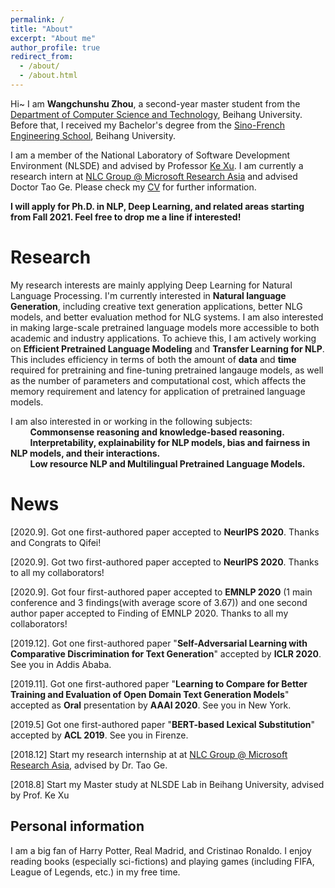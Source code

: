 ```yaml
---
permalink: /
title: "About"
excerpt: "About me"
author_profile: true
redirect_from: 
  - /about/
  - /about.html
---
```


Hi~ I am **Wangchunshu Zhou**, a second-year master student from the [Department of Computer Science and Technology](http://scse.buaa.edu.cn/), Beihang University. Before that, I received my Bachelor's degree from the [Sino-French Engineering School](http://ecpkn.buaa.edu.cn/), Beihang University.

I am a member of the National Laboratory of Software Development Environment (NLSDE) and advised by Professor [Ke Xu](http://sites.nlsde.buaa.edu.cn/~kexu/). I am currently a research intern at [NLC Group @ Microsoft Research Asia](https://www.microsoft.com/en-us/research/group/natural-language-computing/) and advised Doctor Tao Ge. Please check my [CV](/files/CV-2020.4.5.pdf) for further information.

**I will apply for Ph.D. in NLP, Deep Learning, and related areas starting from Fall 2021. Feel free to drop me a line if interested!**

Research
======
My research interests are mainly applying Deep Learning for Natural Language Processing. I'm currently interested in **Natural language Generation**, including creative text generation applications, better NLG models, and better evaluation method for NLG systems. I am also interested in making large-scale pretrained language models more accessible to both academic and industry applications. To achieve this, I am actively working on **Efficient Pretrained Language Modeling** and **Transfer Learning for NLP**. This includes efficiency in terms of both the amount of **data** and **time** required for pretraining and fine-tuning pretrained langauge models, as well as the number of parameters and computational cost, which affects the memory requirement and latency for application of pretrained language models. 

I am also interested in or working in the following subjects:  
&nbsp;&nbsp;&nbsp;&nbsp;&nbsp;&nbsp;&nbsp;&nbsp;**Commonsense reasoning and knowledge-based reasoning.**  
&nbsp;&nbsp;&nbsp;&nbsp;&nbsp;&nbsp;&nbsp;&nbsp;**Interpretability, explainability for NLP models, bias and fairness in NLP models, and their interactions.**  
&nbsp;&nbsp;&nbsp;&nbsp;&nbsp;&nbsp;&nbsp;&nbsp;**Low resource NLP and Multilingual Pretrained Language Models.**

News
======
\[2020.9]. Got one first-authored paper accepted to **NeurIPS 2020**. Thanks and Congrats to Qifei!

\[2020.9]. Got two first-authored paper accepted to **NeurIPS 2020**. Thanks to all my collaborators!

\[2020.9]. Got four first-authored paper accepted to **EMNLP 2020** (1 main conference and 3 findings(with average score of 3.67)) and one second author paper accepted to Finding of EMNLP 2020. Thanks to all my collaborators!

\[2019.12]. Got one first-authored paper "**Self-Adversarial Learning with Comparative Discrimination for Text Generation**" accepted by **ICLR 2020**. See you in Addis Ababa.  

\[2019.11]. Got one first-authored paper "**Learning to Compare for Better Training and Evaluation of Open Domain Text Generation Models**" accepted as **Oral** presentation by **AAAI 2020**. See you in New York.   

\[2019.5\] Got one first-authored paper "**BERT-based Lexical Substitution**" accepted by **ACL 2019**. See you in Firenze.  

\[2018.12\] Start my research internship at at [NLC Group @ Microsoft Research Asia](https://www.microsoft.com/en-us/research/group/natural-language-computing/), advised by Dr. Tao Ge.  

\[2018.8\] Start my Master study at NLSDE Lab in Beihang University, advised by Prof. Ke Xu  

Personal information
------
I am a big fan of Harry Potter, Real Madrid, and Cristinao Ronaldo. I enjoy reading books (especially sci-fictions) and playing games (including FIFA, League of Legends, etc.) in my free time.
